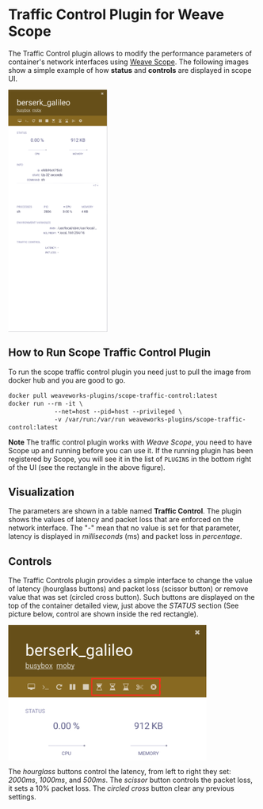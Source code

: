 # Traffic Control Plugin for Weave Scope

The Traffic Control plugin allows to modify the performance parameters of container's network interfaces using [Weave Scope](https://github.com/weaveworks/scope).
The following images show a simple example of how **status** and **controls** are displayed in scope UI.

<img src="imgs/container_view.png" width="200" alt="Scope Probe plugin screenshot" align="center">

## How to Run Scope Traffic Control Plugin

To run the scope traffic control plugin you need just to pull the image from docker hub and you are good to go.

```
docker pull weaveworks-plugins/scope-traffic-control:latest
docker run --rm -it \
			 --net=host --pid=host --privileged \
			 -v /var/run:/var/run weaveworks-plugins/scope-traffic-control:latest
```

**Note** The traffic control plugin works with *Weave Scope*, you need to have Scope up and running before you can use it.
If the running plugin has been registered by Scope, you will see it in the list of `PLUGINS` in the bottom right of the UI (see the rectangle in the above figure).


## Visualization

The parameters are shown in a table named **Traffic Control**. The plugin shows the values of latency and packet loss that are enforced on the network interface. The "-" mean that no value is set for that parameter, latency is displayed in *milliseconds* (ms) and packet loss in *percentage*.

## Controls

The Traffic Controls plugin provides a simple interface to change the value of latency (hourglass buttons) and packet loss (scissor button) or remove value that was set (circled cross button). Such buttons are displayed on the top of the container detailed view, just above the *STATUS* section (See picture below, control are shown inside the red rectangle).

<img src="imgs/controls.png" width="400" alt="Scope Probe plugin screenshot" align="center">

The *hourglass* buttons control the latency, from left to right they set: *2000ms*, *1000ms*, and *500ms*.
The *scissor* button controls the packet loss, it sets a 10% packet loss.
The *circled cross* button clear any previous settings.
